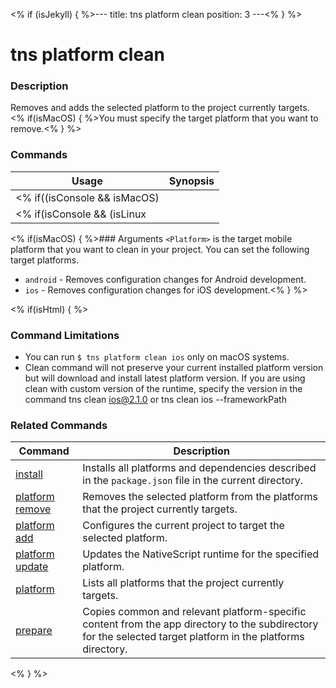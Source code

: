 <% if (isJekyll) { %>---
title: tns platform clean
position: 3
---<% } %>

# tns platform clean

### Description

Removes and adds the selected platform to the project currently targets. <% if(isMacOS) { %>You must specify the target platform that you want to remove.<% } %>

### Commands

Usage | Synopsis
------|-------
<% if((isConsole && isMacOS) || isHtml) { %>General | `$ tns platform clean <Platform>`<% } %>
<% if(isConsole && (isLinux || isWindows)) { %>General | `$ tns platform clean android`<% } %>

<% if(isMacOS) { %>### Arguments
`<Platform>` is the target mobile platform that you want to clean in your project. You can set the following target platforms.
* `android` - Removes configuration changes for Android development.
* `ios` - Removes configuration changes for iOS development.<% } %>

<% if(isHtml) { %>

### Command Limitations

* You can run `$ tns platform clean ios` only on macOS systems.
* Clean command will not preserve your current installed platform version but will download and install latest platform version. If you are using clean with custom version of the runtime, specify the version in the command tns clean ios@2.1.0 or tns clean ios --frameworkPath <path-to-tgz>

### Related Commands

Command | Description
----------|----------
[install](install.html) | Installs all platforms and dependencies described in the `package.json` file in the current directory.
[platform remove](platform-remove.html) | Removes the selected platform from the platforms that the project currently targets.
[platform add](platform-add.html) | Configures the current project to target the selected platform.
[platform update](platform-update.html) | Updates the NativeScript runtime for the specified platform.
[platform](platform.html) | Lists all platforms that the project currently targets.
[prepare](prepare.html) | Copies common and relevant platform-specific content from the app directory to the subdirectory for the selected target platform in the platforms directory.
<% } %>